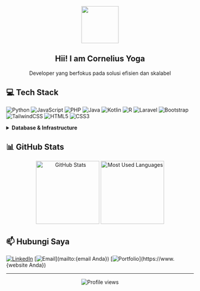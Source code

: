 <div align="center">
  <img src="https://github.com/{username}/blob/main/wave.gif" width="100">
  <h2>Hii! I am Cornelius Yoga</h2>
  <p>Developer yang berfokus pada solusi efisien dan skalabel</p>
</div>

## 💻 Tech Stack

![Python](https://img.shields.io/badge/Python-3776AB?style=flat-square&logo=python&logoColor=white)
![JavaScript](https://img.shields.io/badge/JavaScript-F7DF1E?style=flat-square&logo=javascript&logoColor=black)
![PHP](https://img.shields.io/badge/PHP-777BB4?style=flat-square&logo=php&logoColor=white)
![Java](https://img.shields.io/badge/Java-ED8B00?style=flat-square&logo=java&logoColor=white)
![Kotlin](https://img.shields.io/badge/Kotlin-0095D5?style=flat-square&logo=kotlin&logoColor=white)
![R](https://img.shields.io/badge/R-276DC3?style=flat-square&logo=r&logoColor=white)
![Laravel](https://img.shields.io/badge/Laravel-FF2D20?style=flat-square&logo=laravel&logoColor=white)
![Bootstrap](https://img.shields.io/badge/Bootstrap-7952B3?style=flat-square&logo=bootstrap&logoColor=white)
![TailwindCSS](https://img.shields.io/badge/Tailwind_CSS-38B2AC?style=flat-square&logo=tailwind-css&logoColor=white)
![HTML5](https://img.shields.io/badge/HTML5-E34F26?style=flat-square&logo=html5&logoColor=white)
![CSS3](https://img.shields.io/badge/CSS3-1572B6?style=flat-square&logo=css3&logoColor=white)

<details>
  <summary><b>Database & Infrastructure</b></summary>
  <br>
  
  ![MySQL](https://img.shields.io/badge/MySQL-4479A1?style=flat-square&logo=mysql&logoColor=white)
  ![MongoDB](https://img.shields.io/badge/MongoDB-47A248?style=flat-square&logo=mongodb&logoColor=white)
  ![SQLite](https://img.shields.io/badge/SQLite-003B57?style=flat-square&logo=sqlite&logoColor=white)
  ![Redis](https://img.shields.io/badge/Redis-DC382D?style=flat-square&logo=redis&logoColor=white)
  ![Google Cloud](https://img.shields.io/badge/Google_Cloud_Run-4285F4?style=flat-square&logo=google-cloud&logoColor=white)
  ![Web Hosting](https://img.shields.io/badge/Web_Hosting-21759B?style=flat-square&logo=webflow&logoColor=white)
</details>

## 📊 GitHub Stats

<div align="center">
  <img src="https://github-readme-stats.vercel.app/api?username={username}&show_icons=true&theme=react&hide_border=true" alt="GitHub Stats" height="170"/>
  <img src="https://github-readme-stats.vercel.app/api/top-langs/?username={username}&layout=compact&theme=react&hide_border=true" alt="Most Used Languages" height="170"/>
</div>

## 📫 Hubungi Saya

[![LinkedIn](https://img.shields.io/badge/LinkedIn-0077B5?style=for-the-badge&logo=linkedin&logoColor=white)](https://www.linkedin.com/in/{username})
[![Email](https://img.shields.io/badge/Email-D14836?style=for-the-badge&logo=gmail&logoColor=white)](mailto:{email Anda})
[![Portfolio](https://img.shields.io/badge/Portfolio-000000?style=for-the-badge&logo=notion&logoColor=white)](https://www.{website Anda})

---

<div align="center">
  <img src="https://komarev.com/ghpvc/?username={username}&style=flat-square&color=blue" alt="Profile views"/>
</div>
